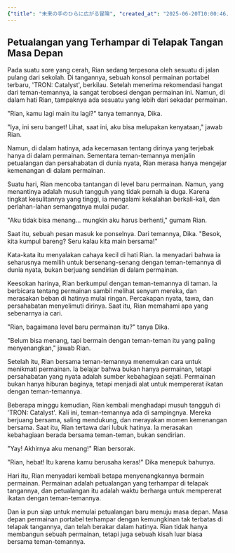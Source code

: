 ```yaml
---
{"title": "未来の手のひらに広がる冒険", "created_at": "2025-06-20T10:00:46.891862+09:00"}
---
```


## Petualangan yang Terhampar di Telapak Tangan Masa Depan

Pada suatu sore yang cerah, Rian sedang terpesona oleh sesuatu di jalan pulang dari sekolah. Di tangannya, sebuah konsol permainan portabel terbaru, 'TRON: Catalyst', berkilau. Setelah menerima rekomendasi hangat dari teman-temannya, ia sangat terobsesi dengan permainan ini. Namun, di dalam hati Rian, tampaknya ada sesuatu yang lebih dari sekadar permainan.

"Rian, kamu lagi main itu lagi?" tanya temannya, Dika.

"Iya, ini seru banget! Lihat, saat ini, aku bisa melupakan kenyataan," jawab Rian.

Namun, di dalam hatinya, ada kecemasan tentang dirinya yang terjebak hanya di dalam permainan. Sementara teman-temannya menjalin petualangan dan persahabatan di dunia nyata, Rian merasa hanya mengejar kemenangan di dalam permainan.

Suatu hari, Rian mencoba tantangan di level baru permainan. Namun, yang menantinya adalah musuh tangguh yang tidak pernah ia duga. Karena tingkat kesulitannya yang tinggi, ia mengalami kekalahan berkali-kali, dan perlahan-lahan semangatnya mulai pudar.

"Aku tidak bisa menang… mungkin aku harus berhenti," gumam Rian.

Saat itu, sebuah pesan masuk ke ponselnya. Dari temannya, Dika. "Besok, kita kumpul bareng? Seru kalau kita main bersama!"

Kata-kata itu menyalakan cahaya kecil di hati Rian. Ia menyadari bahwa ia seharusnya memilih untuk bersenang-senang dengan teman-temannya di dunia nyata, bukan berjuang sendirian di dalam permainan.

Keesokan harinya, Rian berkumpul dengan teman-temannya di taman. Ia berbicara tentang permainan sambil melihat senyum mereka, dan merasakan beban di hatinya mulai ringan. Percakapan nyata, tawa, dan persahabatan menyelimuti dirinya. Saat itu, Rian memahami apa yang sebenarnya ia cari.

"Rian, bagaimana level baru permainan itu?" tanya Dika.

"Belum bisa menang, tapi bermain dengan teman-teman itu yang paling menyenangkan," jawab Rian.

Setelah itu, Rian bersama teman-temannya menemukan cara untuk menikmati permainan. Ia belajar bahwa bukan hanya permainan, tetapi persahabatan yang nyata adalah sumber kebahagiaan sejati. Permainan bukan hanya hiburan baginya, tetapi menjadi alat untuk mempererat ikatan dengan teman-temannya.

Beberapa minggu kemudian, Rian kembali menghadapi musuh tangguh di 'TRON: Catalyst'. Kali ini, teman-temannya ada di sampingnya. Mereka berjuang bersama, saling mendukung, dan merayakan momen kemenangan bersama. Saat itu, Rian tertawa dari lubuk hatinya. Ia merasakan kebahagiaan berada bersama teman-teman, bukan sendirian.

"Yay! Akhirnya aku menang!" Rian bersorak.

"Rian, hebat! Itu karena kamu berusaha keras!" Dika menepuk bahunya.

Hari itu, Rian menyadari kembali betapa menyenangkannya bermain permainan. Permainan adalah petualangan yang terhampar di telapak tangannya, dan petualangan itu adalah waktu berharga untuk mempererat ikatan dengan teman-temannya.

Dan ia pun siap untuk memulai petualangan baru menuju masa depan. Masa depan permainan portabel terhampar dengan kemungkinan tak terbatas di telapak tangannya, dan telah berakar dalam hatinya. Rian tidak hanya membangun sebuah permainan, tetapi juga sebuah kisah luar biasa bersama teman-temannya.
